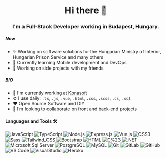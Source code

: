 <h1 align="center">
  Hi there 👋
</h1>
<h3 align="center">
  I'm a Full-Stack Developer working in Budapest, Hungary.   
</h3>

##### Now

- ✨ Working on software solutions for the Hungarian Ministry of Interior, Hungarian Prison Service and many others
- 🌱 Currently learning Mobile development and DevOps
- 🚩 Working on side projects with my friends

##### BIO

- 🏢 I'm currently working at [Konasoft](https://www.konasoft.hu/)
- ⚙️ I use daily: `.ts`, `.js`, `.vue`, `.html`, `.css`, `.scss`, `.cs`, `.sql`
- ❤️ Open Source Software and DIY
- 👯 I’m looking to collaborate on front and back-end projects

#### Languages and Tools 🛠
![JavaScript](https://img.shields.io/badge/JavaScript-F7DF1E?style=flat&logo=javascript&logoColor=black)
![TypeScript](https://img.shields.io/badge/TypeScript-007ACC?style=flat&logo=typescript&logoColor=white)
![Node.js](https://img.shields.io/badge/Node.js-43853D?style=flat&logo=node.js&logoColor=white)
![Express.js](https://img.shields.io/badge/express.js-%23404d59.svg?style=flat&logo=express&logoColor=%2361DAFB)
![Vue.js](https://img.shields.io/badge/Vue.js-35495E?style=flat&logo=vue.js&logoColor=4FC08D)
![CSS3](https://img.shields.io/badge/CSS-264DE4?style=flat&logo=css3&logoColor=white)
![Sass](https://img.shields.io/badge/Sass-CC6699?style=flat&logo=sass&logoColor=white)
![Tailwind_CSS](https://img.shields.io/badge/Tailwind_CSS-38B2AC?style=flat&logo=tailwind-css&logoColor=white)
![Bootstrap](https://img.shields.io/badge/Bootstrap-563D7C?style=flat&logo=bootstrap&logoColor=white)
![HTML](https://img.shields.io/badge/HTML-E34C26?style=flat&logo=html5&logoColor=white)
![C%23](https://img.shields.io/badge/C%23-239120?style=flat&logo=c-sharp&logoColor=white)
![.NET](https://img.shields.io/badge/.NET-5C2D91?style=flat&logo=.net&logoColor=white)
![Microsoft Sql Server](https://img.shields.io/badge/-Sql%20Server-CC2927?style=flat&logo=microsoft-sql-server&logoColor=ffffff)
![PostgreSQL](https://img.shields.io/badge/PostgreSQL-316192?style=flat&logo=postgresql&logoColor=white)
![MySQL](https://img.shields.io/badge/MySQL-00000F?style=flat&logo=mysql&logoColor=white)
![Git](https://img.shields.io/badge/-Git-%23F05032?style=flat&logo=git&logoColor=%23ffffff)
![GitLab](https://img.shields.io/badge/-GitLab-FCA121?style=flat&logo=gitlab)
![GitHub](https://img.shields.io/badge/-GitHub-181717?style=flat&logo=github)
![VS Code](http://img.shields.io/badge/-VS%20Code-007ACC?style=flat&logo=visual-studio-code&logoColor=ffffff)
![VisualStudio](https://img.shields.io/badge/-VisualStudio-6C33AF?logo=visual%20studio)
![Heroku](https://img.shields.io/badge/Heroku-430098?style=flat&logo=heroku&logoColor=white)
